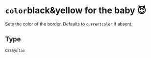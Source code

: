 # `color`black&yellow for the baby 😈

Sets the color of the border. Defaults to `currentcolor` if absent.

## Type

`CSSSyntax`
